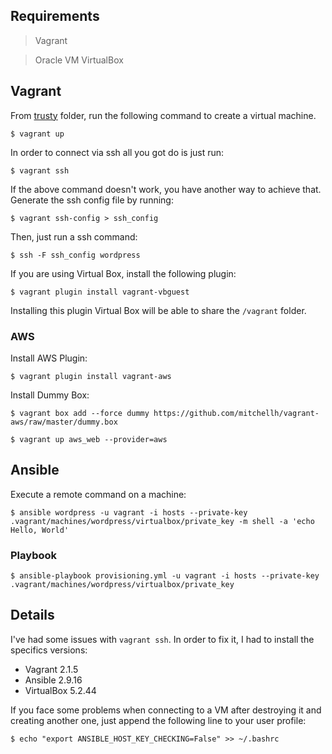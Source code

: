 ## Requirements
> Vagrant

> Oracle VM VirtualBox


## Vagrant
From [trusty](trusty) folder, run the following command to create a virtual machine.
```shell
$ vagrant up
```

In order to connect via ssh all you got do is just run:
```shell
$ vagrant ssh
```
If the above command doesn't work, you have another way to achieve that. Generate the ssh config file by running:
```shell
$ vagrant ssh-config > ssh_config
```
Then, just run a ssh command:
```shell
$ ssh -F ssh_config wordpress
```

If you are using Virtual Box, install the following plugin:
```shell
$ vagrant plugin install vagrant-vbguest
```
Installing this plugin Virtual Box will be able to share the `/vagrant` folder.


### AWS
Install AWS Plugin:
```
$ vagrant plugin install vagrant-aws
```
Install Dummy Box:
```
$ vagrant box add --force dummy https://github.com/mitchellh/vagrant-aws/raw/master/dummy.box
```

```
$ vagrant up aws_web --provider=aws
```


## Ansible
Execute a remote command on a machine:
```shell
$ ansible wordpress -u vagrant -i hosts --private-key .vagrant/machines/wordpress/virtualbox/private_key -m shell -a 'echo Hello, World'
```

### Playbook

```shell
$ ansible-playbook provisioning.yml -u vagrant -i hosts --private-key .vagrant/machines/wordpress/virtualbox/private_key
```


## Details
I've had some issues with `vagrant ssh`. In order to fix it, I had to install the specifics versions:

* Vagrant 2.1.5
* Ansible 2.9.16
* VirtualBox 5.2.44

If you face some problems when connecting to a VM after destroying it and creating another one, just append the following line to your user profile:
```
$ echo "export ANSIBLE_HOST_KEY_CHECKING=False" >> ~/.bashrc
```